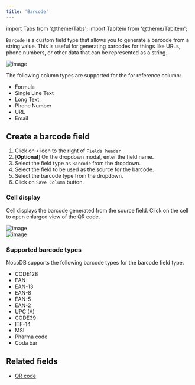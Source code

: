 ```yaml
---
title: 'Barcode'
---
```

import Tabs from '@theme/Tabs';
import TabItem from '@theme/TabItem';

`Barcode` is a custom field type that allows you to generate a barcode from a string value. This is useful for generating barcodes for things like URLs, phone numbers, or other data that can be represented as a string.

![image](/img/v2/fields/barcode.png)

The following column types are supported for the for reference column:
* Formula
* Single Line Text
* Long Text
* Phone Number
* URL
* Email


## Create a barcode field
1. Click on `+` icon to the right of `Fields header`
2. [**Optional**] On the dropdown modal, enter the field name.
3. Select the field type as `Barcode` from the dropdown.
4. Select the field to be used as the source for the barcode.
5. Select the barcode type from the dropdown.
6. Click on `Save Column` button.

### Cell display
Cell displays the barcode generated from the source field. Click on the cell to open enlarged view of the QR code.

![image](/img/v2/fields/barcode-cell.png)  
![image](/img/v2/fields/barcode-expand.png)  

### Supported barcode types
NocoDB supports the following barcode types for the barcode field type.
- CODE128 
- EAN
- EAN-13
- EAN-8
- EAN-5
- EAN-2
- UPC (A)
- CODE39
- ITF-14
- MSI
- Pharma code
- Coda bar

## Related fields
- [QR code](040.QR-code.md)
